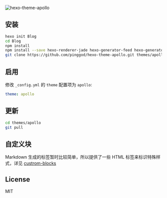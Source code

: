 ![hexo-theme-apollo](https://cloud.githubusercontent.com/assets/9530963/11295742/8f3d451a-8fa8-11e5-90d2-397af60a992d.png)

## 安装

``` bash
hexo init Blog 
cd Blog 
npm install
npm install --save hexo-renderer-jade hexo-generator-feed hexo-generator-sitemap hexo-browsersync
git clone https://github.com/pinggod/hexo-theme-apollo.git themes/apollo
```

## 启用

修改 `_config.yml` 的 `theme` 配置项为 `apollo`:

```yaml
theme: apollo
```

## 更新

``` bash
cd themes/apollo 
git pull
```

## 自定义块

Markdown 生成的标签暂时比较简单，所以提供了一些 HTML 标签来标识特殊样式，详见 [custrom-blocks](https://github.com/pinggod/hexo-theme-apollo/blob/master/custom-blocks.md)

## License

MIT

